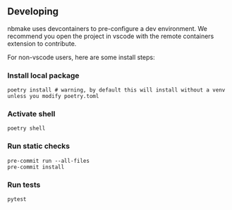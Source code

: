 
## Developing

nbmake uses devcontainers to pre-configure a dev environment. We recommend you open the project in vscode with the remote containers extension to contribute.

For non-vscode users, here are some install steps:

### Install local package
```
poetry install # warning, by default this will install without a venv unless you modify poetry.toml
```

### Activate shell
```
poetry shell
```

### Run static checks
```
pre-commit run --all-files
pre-commit install
```

### Run tests
```
pytest
```

